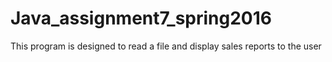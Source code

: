 # Java_assignment7_spring2016
This program is designed to read a file and display sales reports to the user
